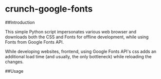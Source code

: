 # crunch-google-fonts

##Introduction

This simple Python script impersonates various web browser and downloads both the CSS and Fonts for offline development, while using Fonts from Google Fonts API.

While developing websites, frontend, using Google Fonts API's css adds an additional load time (and usually, the only bottleneck) while reloading the changes.

##Usage